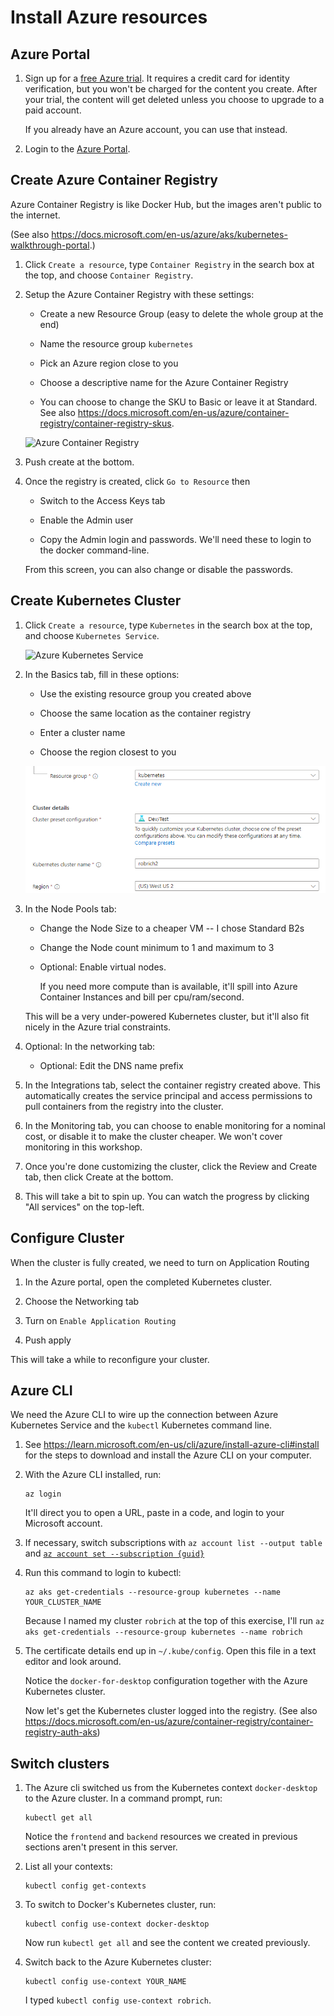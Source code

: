 Install Azure resources
=======================


Azure Portal
------------

1. Sign up for a [free Azure trial](https://azure.microsoft.com/en-us/free/).  It requires a credit card for identity verification, but you won't be charged for the content you create.  After your trial, the content will get deleted unless you choose to upgrade to a paid account.

   If you already have an Azure account, you can use that instead.

2. Login to the [Azure Portal](https://portal.azure.com).


Create Azure Container Registry
-------------------------------

Azure Container Registry is like Docker Hub, but the images aren't public to the internet.

(See also https://docs.microsoft.com/en-us/azure/aks/kubernetes-walkthrough-portal.)

1. Click `Create a resource`, type `Container Registry` in the search box at the top, and choose `Container Registry`.

2. Setup the Azure Container Registry with these settings:

   - Create a new Resource Group (easy to delete the whole group at the end)

   - Name the resource group `kubernetes`

   - Pick an Azure region close to you

   - Choose a descriptive name for the Azure Container Registry

   - You can choose to change the SKU to Basic or leave it at Standard.  See also https://docs.microsoft.com/en-us/azure/container-registry/container-registry-skus.

   ![Azure Container Registry](acr-1.png)

3. Push create at the bottom.

4. Once the registry is created, click `Go to Resource` then

   - Switch to the Access Keys tab

   - Enable the Admin user

   - Copy the Admin login and passwords.  We'll need these to login to the docker command-line.

   From this screen, you can also change or disable the passwords.



Create Kubernetes Cluster
-------------------------

1. Click `Create a resource`, type `Kubernetes` in the search box at the top, and choose `Kubernetes Service`.

   ![Azure Kubernetes Service](aks-1.png)

2. In the Basics tab, fill in these options:

   - Use the existing resource group you created above

   - Choose the same location as the container registry

   - Enter a cluster name

   - Choose the region closest to you

   ![AKS Basics](aks-2.png)

3. In the Node Pools tab:

   - Change the Node Size to a cheaper VM -- I chose Standard B2s

   - Change the Node count minimum to 1 and maximum to 3

   - Optional: Enable virtual nodes.

     If you need more compute than is available, it'll spill into Azure Container Instances and bill per cpu/ram/second.

   This will be a very under-powered Kubernetes cluster, but it'll also fit nicely in the Azure trial constraints.

4. Optional: In the networking tab:

   - Optional: Edit the DNS name prefix

5. In the Integrations tab, select the container registry created above.  This automatically creates the service principal and access permissions to pull containers from the registry into the cluster.

6. In the Monitoring tab, you can choose to enable monitoring for a nominal cost, or disable it to make the cluster cheaper.  We won't cover monitoring in this workshop.

7. Once you're done customizing the cluster, click the Review and Create tab, then click Create at the bottom.

8. This will take a bit to spin up.  You can watch the progress by clicking "All services" on the top-left.


Configure Cluster
-----------------

When the cluster is fully created, we need to turn on Application Routing

1. In the Azure portal, open the completed Kubernetes cluster.

2. Choose the Networking tab

3. Turn on `Enable Application Routing`

4. Push apply

This will take a while to reconfigure your cluster.


Azure CLI
---------

We need the Azure CLI to wire up the connection between Azure Kubernetes Service and the `kubectl` Kubernetes command line.

1. See https://learn.microsoft.com/en-us/cli/azure/install-azure-cli#install for the steps to download and install the Azure CLI on your computer.

2. With the Azure CLI installed, run:

   ```
   az login
   ```

   It'll direct you to open a URL, paste in a code, and login to your Microsoft account.

3. If necessary, switch subscriptions with `az account list --output table` and [`az account set --subscription {guid}`](https://docs.microsoft.com/en-us/cli/azure/account?view=azure-cli-latest#az-account-set)

4. Run this command to login to kubectl:

   ```
   az aks get-credentials --resource-group kubernetes --name YOUR_CLUSTER_NAME
   ```

   Because I named my cluster `robrich` at the top of this exercise, I'll run `az aks get-credentials --resource-group kubernetes --name robrich`

5. The certificate details end up in `~/.kube/config`.  Open this file in a text editor and look around.

   Notice the `docker-for-desktop` configuration together with the Azure Kubernetes cluster.

   Now let's get the Kubernetes cluster logged into the registry.  (See also https://docs.microsoft.com/en-us/azure/container-registry/container-registry-auth-aks)


Switch clusters
---------------

1. The Azure cli switched us from the Kubernetes context `docker-desktop` to the Azure cluster.  In a command prompt, run:

   ```
   kubectl get all
   ```

   Notice the `frontend` and `backend` resources we created in previous sections aren't present in this server.

2. List all your contexts:

   ```
   kubectl config get-contexts
   ```

3. To switch to Docker's Kubernetes cluster, run:

   ```
   kubectl config use-context docker-desktop
   ```

   Now run `kubectl get all` and see the content we created previously.

4. Switch back to the Azure Kubernetes cluster:

   ```
   kubectl config use-context YOUR_NAME
   ```

   I typed `kubectl config use-context robrich`.
